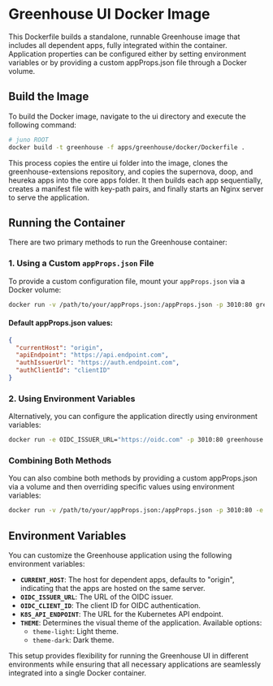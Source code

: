 # Greenhouse UI Docker Image

This Dockerfile builds a standalone, runnable Greenhouse image that includes all dependent apps, fully integrated within the container. Application properties can be configured either by setting environment variables or by providing a custom appProps.json file through a Docker volume.

## Build the Image

To build the Docker image, navigate to the ui directory and execute the following command:

```bash
# juno ROOT
docker build -t greenhouse -f apps/greenhouse/docker/Dockerfile .
```

This process copies the entire ui folder into the image, clones the greenhouse-extensions repository, and copies the supernova, doop, and heureka apps into the core apps folder. It then builds each app sequentially, creates a manifest file with key-path pairs, and finally starts an Nginx server to serve the application.

## Running the Container

There are two primary methods to run the Greenhouse container:

### 1. Using a Custom `appProps.json` File

To provide a custom configuration file, mount your `appProps.json` via a Docker volume:

```bash
docker run -v /path/to/your/appProps.json:/appProps.json -p 3010:80 greenhouse
```

#### Default appProps.json values:

```json
{
  "currentHost": "origin",
  "apiEndpoint": "https://api.endpoint.com",
  "authIssuerUrl": "https://auth.endpoint.com",
  "authClientId": "clientID"
}
```

### 2. Using Environment Variables

Alternatively, you can configure the application directly using environment variables:

```bash
docker run -e OIDC_ISSUER_URL="https://oidc.com" -p 3010:80 greenhouse
```

### Combining Both Methods

You can also combine both methods by providing a custom appProps.json via a volume and then overriding specific values using environment variables:

```bash
docker run -v /path/to/your/appProps.json:/appProps.json -p 3010:80 -e THEME="theme-light" greenhouse
```

## Environment Variables

You can customize the Greenhouse application using the following environment variables:

- **`CURRENT_HOST`**: The host for dependent apps, defaults to "origin", indicating that the apps are hosted on the same server.
- **`OIDC_ISSUER_URL`**: The URL of the OIDC issuer.
- **`OIDC_CLIENT_ID`**: The client ID for OIDC authentication.
- **`K8S_API_ENDPOINT`**: The URL for the Kubernetes API endpoint.
- **`THEME`**: Determines the visual theme of the application. Available options:
  - `theme-light`: Light theme.
  - `theme-dark`: Dark theme.

This setup provides flexibility for running the Greenhouse UI in different environments while ensuring that all necessary applications are seamlessly integrated into a single Docker container.
